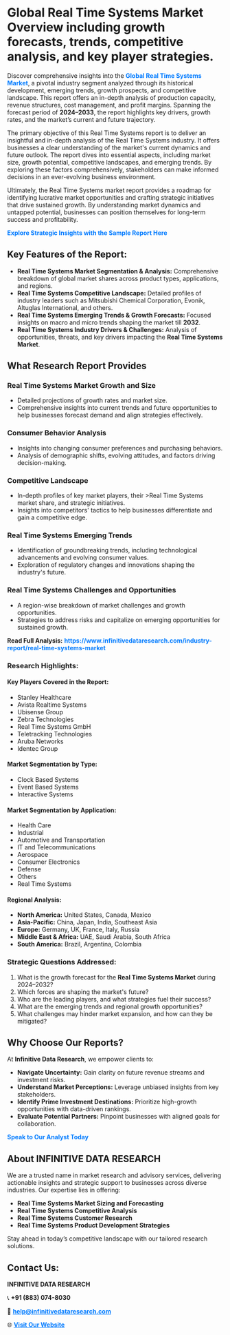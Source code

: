 <h1>Global Real Time Systems Market Overview including growth forecasts, trends, competitive analysis, and key player strategies.</h1>
<p>
Discover comprehensive insights into the 
<a href="https://www.infinitivedataresearch.com/industry-report/real-time-systems-market" rel="dofollow" style="color: #007BFF; text-decoration: none;"><strong>Global Real Time Systems Market</strong></a>, a pivotal industry segment analyzed through its historical development, emerging trends, growth prospects, and competitive landscape. This report offers an in-depth analysis of production capacity, revenue structures, cost management, and profit margins. Spanning the forecast period of <strong>2024–2033</strong>, the report highlights key drivers, growth rates, and the market’s current and future trajectory.
</p>
<p>
The primary objective of this Real Time Systems report is to deliver an insightful and in-depth analysis of the Real Time Systems industry. It offers businesses a clear understanding of the market's current dynamics and future outlook. The report dives into essential aspects, including market size, growth potential, competitive landscapes, and emerging trends. By exploring these factors comprehensively, stakeholders can make informed decisions in an ever-evolving business environment.
</p>
<p>
Ultimately, the Real Time Systems market report provides a roadmap for identifying lucrative market opportunities and crafting strategic initiatives that drive sustained growth. By understanding market dynamics and untapped potential, businesses can position themselves for long-term success and profitability.
</p>
<p>
<a href="https://www.infinitivedataresearch.com/request-sample/reportId=103397" style="color: #007BFF; text-decoration: none;"><strong>Explore Strategic Insights with the Sample Report Here</strong></a>
</p>

<h2>Key Features of the Report:</h2>
<ul>
<li><strong>Real Time Systems Market Segmentation & Analysis:</strong> Comprehensive breakdown of global market shares across product types, applications, and regions.</li>
<li><strong>Real Time Systems Competitive Landscape:</strong> Detailed profiles of industry leaders such as Mitsubishi Chemical Corporation, Evonik, Altuglas International, and others.</li>
<li><strong>Real Time Systems Emerging Trends & Growth Forecasts:</strong> Focused insights on macro and micro trends shaping the market till <strong>2032</strong>.</li>
<li><strong>Real Time Systems Industry Drivers & Challenges:</strong> Analysis of opportunities, threats, and key drivers impacting the <strong>Real Time Systems Market</strong>.</li>
</ul>

<h2>What Research Report Provides</h2>
<h3>Real Time Systems Market Growth and Size</h3>
<ul>
<li>Detailed projections of growth rates and market size.</li>
<li>Comprehensive insights into current trends and future opportunities to help businesses forecast demand and align strategies effectively.</li>
</ul>

<h3>Consumer Behavior Analysis</h3>
<ul>
<li>Insights into changing consumer preferences and purchasing behaviors.</li>
<li>Analysis of demographic shifts, evolving attitudes, and factors driving decision-making.</li>
</ul>

<h3>Competitive Landscape</h3>
<ul>
<li>In-depth profiles of key market players, their >Real Time Systems market share, and strategic initiatives.</li>
<li>Insights into competitors' tactics to help businesses differentiate and gain a competitive edge.</li>
</ul>

<h3>Real Time Systems Emerging Trends</h3>
<ul>
<li>Identification of groundbreaking trends, including technological advancements and evolving consumer values.</li>
<li>Exploration of regulatory changes and innovations shaping the industry's future.</li>
</ul>

<h3>Real Time Systems Challenges and Opportunities</h3>
<ul>
<li>A region-wise breakdown of market challenges and growth opportunities.</li>
<li>Strategies to address risks and capitalize on emerging opportunities for sustained growth.</li>
</ul>
<p><strong>Read Full Analysis:</strong> <a href="https://www.infinitivedataresearch.com/industry-report/real-time-systems-market" rel="dofollow" style="color: #007BFF; text-decoration: none;"><strong>https://www.infinitivedataresearch.com/industry-report/real-time-systems-market</strong></a></p>
<h3>Research Highlights:</h3>
<h4>Key Players Covered in the Report:</h4>
<ul><li>Stanley Healthcare</li><li>Avista Realtime Systems</li><li>Ubisense Group</li><li>Zebra Technologies</li><li>Real Time Systems GmbH</li><li>Teletracking Technologies</li><li>Aruba Networks</li><li>Identec Group</li></ul>
<h4>Market Segmentation by Type:</h4>
<ul><li>Clock Based Systems</li><li>Event Based Systems</li><li>Interactive Systems</li></ul>
<h4>Market Segmentation by Application:</h4>
<ul><li>Health Care</li><li>Industrial</li><li>Automotive and Transportation</li><li>IT and Telecommunications</li><li>Aerospace</li><li>Consumer Electronics</li><li>Defense</li><li>Others</li><li>Real Time Systems</li></ul>

<h4>Regional Analysis:</h4>
<ul>
<li><strong>North America:</strong> United States, Canada, Mexico</li>
<li><strong>Asia-Pacific:</strong> China, Japan, India, Southeast Asia</li>
<li><strong>Europe:</strong> Germany, UK, France, Italy, Russia</li>
<li><strong>Middle East & Africa:</strong> UAE, Saudi Arabia, South Africa</li>
<li><strong>South America:</strong> Brazil, Argentina, Colombia</li>
</ul>

<h3>Strategic Questions Addressed:</h3>
<ol>
<li>What is the growth forecast for the <strong>Real Time Systems Market</strong> during 2024–2032?</li>
<li>Which forces are shaping the market's future?</li>
<li>Who are the leading players, and what strategies fuel their success?</li>
<li>What are the emerging trends and regional growth opportunities?</li>
<li>What challenges may hinder market expansion, and how can they be mitigated?</li>
</ol>

<h2>Why Choose Our Reports?</h2>
<p>At <strong>Infinitive Data Research</strong>, we empower clients to:</p>
<ul>
<li><strong>Navigate Uncertainty:</strong> Gain clarity on future revenue streams and investment risks.</li>
<li><strong>Understand Market Perceptions:</strong> Leverage unbiased insights from key stakeholders.</li>
<li><strong>Identify Prime Investment Destinations:</strong> Prioritize high-growth opportunities with data-driven rankings.</li>
<li><strong>Evaluate Potential Partners:</strong> Pinpoint businesses with aligned goals for collaboration.</li>
</ul>
<p><a href="https://www.infinitivedataresearch.com/industry-report/real-time-systems-market" rel="dofollow" style="color: #007BFF; text-decoration: none;"><strong>Speak to Our Analyst Today</strong></a></p>

<h2>About INFINITIVE DATA RESEARCH</h2>
<p>We are a trusted name in market research and advisory services, delivering actionable insights and strategic support to businesses across diverse industries. Our expertise lies in offering:</p>
<ul>
<li><strong>Real Time Systems Market Sizing and Forecasting</strong></li>
<li><strong>Real Time Systems Competitive Analysis</strong></li>
<li><strong>Real Time Systems Customer Research</strong></li>
<li><strong>Real Time Systems Product Development Strategies</strong></li>
</ul>
<p>Stay ahead in today’s competitive landscape with our tailored research solutions.</p>

<h2>Contact Us:</h2>
<p><strong>INFINITIVE DATA RESEARCH</strong></p>
<p>📞 <strong>+91 (883) 074-8030</strong></p>
<p>📧 <strong><a href="mailto:help@infinitivedataresearch.com" style="color: #007BFF;">help@infinitivedataresearch.com</a></strong></p>
<p>🌐 <strong><a href="https://www.infinitivedataresearch.com" rel="dofollow" style="color: #007BFF;">Visit Our Website</a></strong></p>